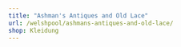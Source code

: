 ```yaml
---
title: "Ashman's Antiques and Old Lace"
url: /welshpool/ashmans-antiques-and-old-lace/
shop: Kleidung
---
```

